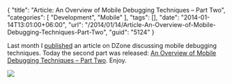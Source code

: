 {
	"title": "Article: An Overview of Mobile Debugging Techniques – Part Two",
	"categories": [
		"Development",
		"Mobile"
	],
	"tags": [],
	"date": "2014-01-14T13:01:00+06:00",
	"url": "/2014/01/14/Article-An-Overview-of-Mobile-Debugging-Techniques-Part-Two",
	"guid": "5124"
}

<p>Last month I <a href="http://css.dzone.com/articles/overview-mobile-debugging">published</a> an article on DZone discussing mobile debugging techniques. Today the second part was released: <a href="http://css.dzone.com/articles/overview-mobile-debugging-2?mz=27249-mobile">An Overview of Mobile Debugging Techniques – Part Two</a>. Enjoy.
</p>

<p>
<img src="http://www.raymondcamden.com/images/Screen Shot 2014-01-14 at 12.50.291.png" />
</p>